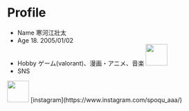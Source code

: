 # Profile
* Name
    寒河江壯太
* Age 
    18. 2005/01/02
* Hobby 
ゲーム(valorant)、漫画・アニメ、音楽 <img width="50" alt="" src="https://user-images.githubusercontent.com/130330488/232360105-b6e05641-9f26-41e4-ba9c-b5984972c329.png">
* SNS
<img width="50" alt="" src="https://user-images.githubusercontent.com/130330488/232358987-d85e1887-fd10-4241-8f3f-e1a6cd3f1a2f.png">
[instagram](https://www.instagram.com/spoqu_aaa/)


